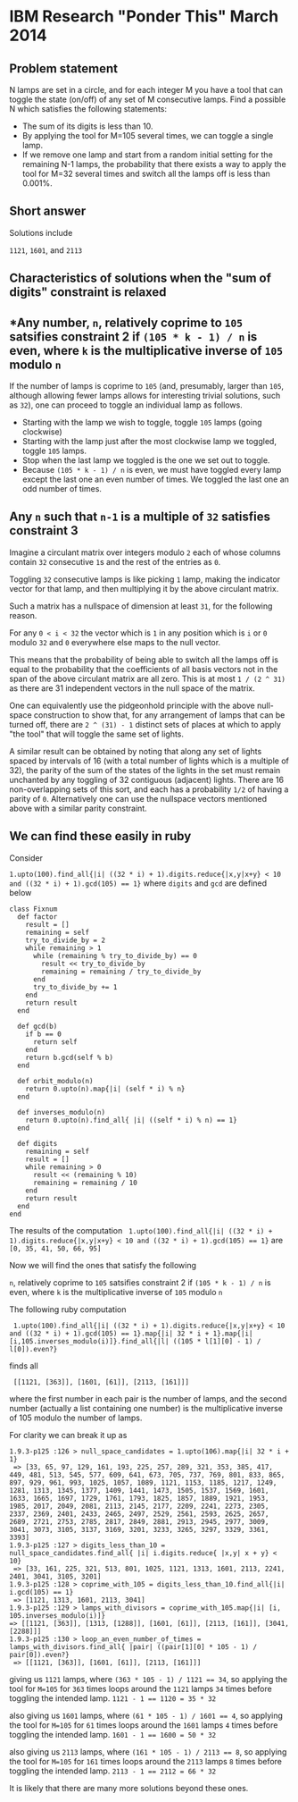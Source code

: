 IBM Research "Ponder This" March 2014
=================

Problem statement
----------------------

N lamps are set in a circle, and for each integer M you have a tool that can toggle the state (on/off) of any set of M consecutive lamps. 
Find a possible N which satisfies the following statements:

 * The sum of its digits is less than 10.
 * By applying the tool for M=105 several times, we can toggle a single lamp.
 * If we remove one lamp and start from a random initial setting for the remaining N-1 lamps, the probability that there exists a way to apply the tool for M=32 several times and switch all the lamps off is less than 0.001%.
 
Short answer
----

Solutions include

 `1121`, `1601`, and `2113`

Characteristics of solutions when the "sum of digits" constraint is relaxed
-----

*Any number, `n`, relatively coprime to `105` satsifies constraint 2 if `(105 * k - 1) / n` is even, where `k` is the multiplicative inverse of `105` modulo `n`
---

If the number of lamps is coprime to `105` (and, presumably, larger than `105`, although allowing fewer lamps allows for interesting trivial solutions, such as `32`), one can proceed to toggle an individual lamp as follows.

 * Starting with the lamp we wish to toggle, toggle `105` lamps (going clockwise)
 * Starting with the lamp just after the most clockwise lamp we toggled, toggle `105` lamps.
 * Stop when the last lamp we toggled is the one we set out to toggle.
 * Because `(105 * k - 1) / n` is even, we must have toggled every lamp except the last one an even number of times.  We toggled the last one an odd number of times.

Any `n` such that `n-1` is a multiple of `32` satisfies constraint 3
-------

Imagine a circulant matrix over integers modulo `2` each of whose columns contain `32` consecutive `1`s and the rest of the entries as `0`.

Toggling `32` consecutive lamps is like picking `1` lamp, making the indicator vector for that lamp, and then multiplying it by the above circulant matrix.

Such a matrix has a nullspace of dimension at least `31`, for the following reason.

For any `0 < i < 32` the vector which is `1` in any position which is `i` or `0` modulo `32` and `0` everywhere else maps to the null vector.

This means that the probability of being able to switch all the lamps off is equal to the probability that the coefficients of all basis vectors not in the span of the above circulant matrix are all zero.  This is at most `1 / (2 ^ 31) ` as there are 31 independent vectors in the null space of the matrix.

One can equivalently use the pidgeonhold principle with the above null-space construction to show that, for any arrangement of lamps that can be turned off, there are `2 ^ (31) - 1` distinct sets of places at which to apply "the tool" that will toggle the same set of lights.

A similar result can be obtained by noting that along any set of lights spaced by intervals of 16 (with a total number of lights which is a multiple of 32), the parity of the sum of the states of the lights in the set must remain unchanted by any toggling of 32 contiguous (adjacent) lights.  There are 16 non-overlapping sets of this sort, and each has a probability `1/2` of having a parity of `0`.  Alternatively one can use the nullspace vectors mentioned above with a similar parity constraint.

We can find these easily in ruby
-----

Consider

`1.upto(100).find_all{|i| ((32 * i) + 1).digits.reduce{|x,y|x+y} < 10 and ((32 * i) + 1).gcd(105) == 1}` where `digits` and `gcd` are defined below

    class Fixnum
      def factor
        result = []
        remaining = self
        try_to_divide_by = 2
        while remaining > 1
          while (remaining % try_to_divide_by) == 0
            result << try_to_divide_by
            remaining = remaining / try_to_divide_by
          end
          try_to_divide_by += 1
        end
        return result
      end

      def gcd(b)
        if b == 0
          return self
        end
        return b.gcd(self % b)
      end

      def orbit_modulo(n)
        return 0.upto(n).map{|i| (self * i) % n}
      end

      def inverses_modulo(n)
        return 0.upto(n).find_all{ |i| ((self * i) % n) == 1}
      end

      def digits
        remaining = self
        result = []
        while remaining > 0
          result << (remaining % 10)
          remaining = remaining / 10
        end
        return result
      end
    end



The results of the computation ` 1.upto(100).find_all{|i| ((32 * i) + 1).digits.reduce{|x,y|x+y} < 10 and ((32 * i) + 1).gcd(105) == 1}` are 
`[0, 35, 41, 50, 66, 95]`

Now we will find the ones that satisfy the following

`n`, relatively coprime to `105` satsifies constraint 2 if `(105 * k - 1) / n` is even, where `k` is the multiplicative inverse of `105` modulo `n`

The following ruby computation

` 1.upto(100).find_all{|i| ((32 * i) + 1).digits.reduce{|x,y|x+y} < 10 and ((32 * i) + 1).gcd(105) == 1}.map{|i| 32 * i + 1}.map{|i| [i,105.inverses_modulo(i)]}.find_all{|l| ((105 * l[1][0] - 1) / l[0]).even?}`

finds all 

` [[1121, [363]], [1601, [61]], [2113, [161]]]`

where the first number in each pair is the number of lamps, and the second number (actually a list containing one number) is the multiplicative inverse of 105 modulo the number of lamps.

For clarity we can break it up as


    1.9.3-p125 :126 > null_space_candidates = 1.upto(106).map{|i| 32 * i + 1}
     => [33, 65, 97, 129, 161, 193, 225, 257, 289, 321, 353, 385, 417, 449, 481, 513, 545, 577, 609, 641, 673, 705, 737, 769, 801, 833, 865, 897, 929, 961, 993, 1025, 1057, 1089, 1121, 1153, 1185, 1217, 1249, 1281, 1313, 1345, 1377, 1409, 1441, 1473, 1505, 1537, 1569, 1601, 1633, 1665, 1697, 1729, 1761, 1793, 1825, 1857, 1889, 1921, 1953, 1985, 2017, 2049, 2081, 2113, 2145, 2177, 2209, 2241, 2273, 2305, 2337, 2369, 2401, 2433, 2465, 2497, 2529, 2561, 2593, 2625, 2657, 2689, 2721, 2753, 2785, 2817, 2849, 2881, 2913, 2945, 2977, 3009, 3041, 3073, 3105, 3137, 3169, 3201, 3233, 3265, 3297, 3329, 3361, 3393]
    1.9.3-p125 :127 > digits_less_than_10 = null_space_candidates.find_all{ |i| i.digits.reduce{ |x,y| x + y} < 10}
     => [33, 161, 225, 321, 513, 801, 1025, 1121, 1313, 1601, 2113, 2241, 2401, 3041, 3105, 3201]
    1.9.3-p125 :128 > coprime_with_105 = digits_less_than_10.find_all{|i| i.gcd(105) == 1}
     => [1121, 1313, 1601, 2113, 3041]
    1.9.3-p125 :129 > lamps_with_divisors = coprime_with_105.map{|i| [i, 105.inverses_modulo(i)]}
    => [[1121, [363]], [1313, [1288]], [1601, [61]], [2113, [161]], [3041, [2288]]]
    1.9.3-p125 :130 > loop_an_even_number_of_times = lamps_with_divisors.find_all{ |pair| ((pair[1][0] * 105 - 1) / pair[0]).even?}
     => [[1121, [363]], [1601, [61]], [2113, [161]]]


giving us `1121` lamps, where `(363 * 105 - 1) / 1121 == 34`, so applying the tool for `M=105` for `363` times loops around the `1121` lamps `34` times before toggling the intended lamp. `1121 - 1 == 1120 = 35 * 32`

also giving us `1601` lamps, where `(61 * 105 - 1) / 1601 == 4`, so applying the tool for `M=105` for `61` times loops around the `1601` lamps `4` times before toggling the intended lamp. `1601 - 1 == 1600 = 50 * 32`

also giving us `2113` lamps, where `(161 * 105 - 1) / 2113 == 8`, so applying the tool for `M=105` for `161` times loops around the `2113` lamps `8` times before toggling the intended lamp. `2113 - 1 == 2112 = 66 * 32`

It is likely that there are many more solutions beyond these ones.
